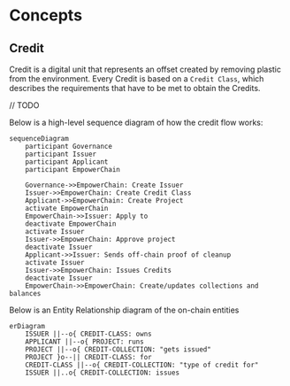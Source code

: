 # Concepts

## Credit

Credit is a digital unit that represents an offset created by removing plastic from the environment. Every Credit is based on a `Credit Class`, which describes the requirements that have to be met to obtain the Credits.

// TODO

Below is a high-level sequence diagram of how the credit flow works:

```mermaid
sequenceDiagram
    participant Governance
    participant Issuer
    participant Applicant
    participant EmpowerChain
    
    Governance->>EmpowerChain: Create Issuer
    Issuer->>EmpowerChain: Create Credit Class
    Applicant->>EmpowerChain: Create Project
    activate EmpowerChain
    EmpowerChain->>Issuer: Apply to
    deactivate EmpowerChain
    activate Issuer
    Issuer->>EmpowerChain: Approve project
    deactivate Issuer
    Applicant->>Issuer: Sends off-chain proof of cleanup
    activate Issuer
    Issuer->>EmpowerChain: Issues Credits
    deactivate Issuer
    EmpowerChain->>EmpowerChain: Create/updates collections and balances
```

Below is an Entity Relationship diagram of the on-chain entities

```mermaid
erDiagram
    ISSUER ||--o{ CREDIT-CLASS: owns
    APPLICANT ||--o{ PROJECT: runs
    PROJECT ||--o{ CREDIT-COLLECTION: "gets issued"
    PROJECT }o--|| CREDIT-CLASS: for
    CREDIT-CLASS ||--o{ CREDIT-COLLECTION: "type of credit for"
    ISSUER ||..o{ CREDIT-COLLECTION: issues
```